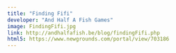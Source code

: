 ```yaml
---
title: "Finding Fifi"
developer: "And Half A Fish Games"
image: FindingFifi.jpg
link: http://andhalfafish.be/blog/findingFifi.php
html5: https://www.newgrounds.com/portal/view/703186
---
```

